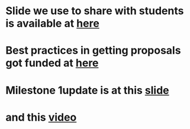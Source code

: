 # Slide we use to share with students is available at [here](https://docs.google.com/presentation/d/16SuqL58XFgg0PrJg3nI4WXvleYcRDHHrps-5r2DPhFU/edit?usp=sharing)
# Best practices in getting proposals got funded at [here](https://docs.google.com/presentation/d/1goTVLk8rGqnwQ7CUedTuSFZkqbRZazqdjRl2ozfIo_A/edit?usp=sharing)
# Milestone 1update is at this [slide](https://docs.google.com/presentation/d/1wlJIDNwCph3Gh6z83oR3ujYI6q4KvTUBt2uusFheCrw/edit?usp=sharing)
# and this [video](https://youtu.be/Q25Kl8f_iJQ)
   

